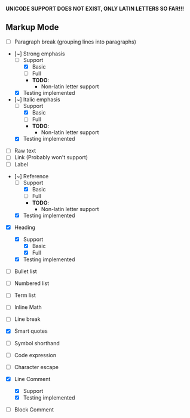 **UNICODE SUPPORT DOES NOT EXIST, ONLY LATIN LETTERS SO FAR!!!**

## Markup Mode
- [ ] Paragraph break (grouping lines into paragraphs)
- [~] Strong emphasis
    - [ ] Support
        - [x] Basic
        - [ ] Full
        - **TODO**:
            - Non-latin letter support
    - [x] Testing implemented
- [~] Italic emphasis
    - [ ] Support
        - [x] Basic
        - [ ] Full
        - **TODO**:
            - Non-latin letter support
    - [x] Testing implemented
- [ ] Raw text
- [ ] Link (Probably won't support)
- [ ] Label
- [~] Reference
    - [ ] Support
        - [x] Basic
        - [ ] Full
        - **TODO**:
            - Non-latin letter support
    - [x] Testing implemented
- [x] Heading
    - [x] Support
        - [x] Basic
        - [x] Full
    - [x] Testing implemented
- [ ] Bullet list
- [ ] Numbered list
- [ ] Term list
- [ ] Inline Math
- [ ] Line break
- [x] Smart quotes
- [ ] Symbol shorthand
- [ ] Code expression
- [ ] Character escape
- [x] Line Comment
    - [x] Support
    - [x] Testing implemented
- [ ] Block Comment


